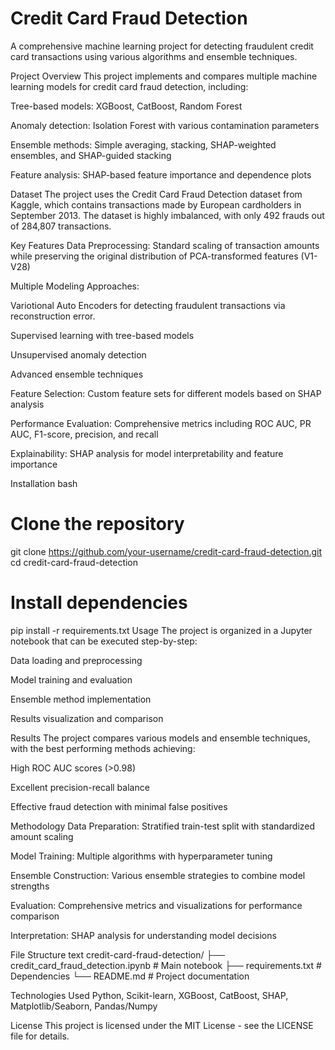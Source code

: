 # Credit Card Fraud Detection
A comprehensive machine learning project for detecting fraudulent credit card transactions using various algorithms and ensemble techniques.

Project Overview
This project implements and compares multiple machine learning models for credit card fraud detection, including:

Tree-based models: XGBoost, CatBoost, Random Forest

Anomaly detection: Isolation Forest with various contamination parameters

Ensemble methods: Simple averaging, stacking, SHAP-weighted ensembles, and SHAP-guided stacking

Feature analysis: SHAP-based feature importance and dependence plots

Dataset
The project uses the Credit Card Fraud Detection dataset from Kaggle, which contains transactions made by European cardholders in September 2013. The dataset is highly imbalanced, with only 492 frauds out of 284,807 transactions.

Key Features
Data Preprocessing: Standard scaling of transaction amounts while preserving the original distribution of PCA-transformed features (V1-V28)

Multiple Modeling Approaches:

Variotional Auto Encoders for detecting fraudulent transactions via reconstruction error.

Supervised learning with tree-based models

Unsupervised anomaly detection

Advanced ensemble techniques

Feature Selection: Custom feature sets for different models based on SHAP analysis

Performance Evaluation: Comprehensive metrics including ROC AUC, PR AUC, F1-score, precision, and recall

Explainability: SHAP analysis for model interpretability and feature importance

Installation
bash
# Clone the repository
git clone https://github.com/your-username/credit-card-fraud-detection.git
cd credit-card-fraud-detection

# Install dependencies
pip install -r requirements.txt
Usage
The project is organized in a Jupyter notebook that can be executed step-by-step:

Data loading and preprocessing

Model training and evaluation

Ensemble method implementation

Results visualization and comparison

Results
The project compares various models and ensemble techniques, with the best performing methods achieving:

High ROC AUC scores (>0.98)

Excellent precision-recall balance

Effective fraud detection with minimal false positives

Methodology
Data Preparation: Stratified train-test split with standardized amount scaling

Model Training: Multiple algorithms with hyperparameter tuning

Ensemble Construction: Various ensemble strategies to combine model strengths

Evaluation: Comprehensive metrics and visualizations for performance comparison

Interpretation: SHAP analysis for understanding model decisions

File Structure
text
credit-card-fraud-detection/
├── credit_card_fraud_detection.ipynb  # Main notebook
├── requirements.txt                    # Dependencies
└── README.md                          # Project documentation

Technologies Used
Python, Scikit-learn, XGBoost, CatBoost, SHAP, Matplotlib/Seaborn, Pandas/Numpy

License
This project is licensed under the MIT License - see the LICENSE file for details.
